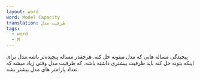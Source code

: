```yaml
---
layout: word
word: Model Capacity
translation: ظرفیت مدل
tags:
  - word
  - M
---
```

پیچیدگی مساله هایی که مدل میتونه حل کنه. هرچقدر مساله پیچیده‌تر باشه،مدل برای اینکه بتونه حل کنه باید ظرفیت بیشتری داشته باشه. که ظرفیت مدل وقتی زیاد میشه که  تعداد پارامتر های مدل بیشتر بشه.
